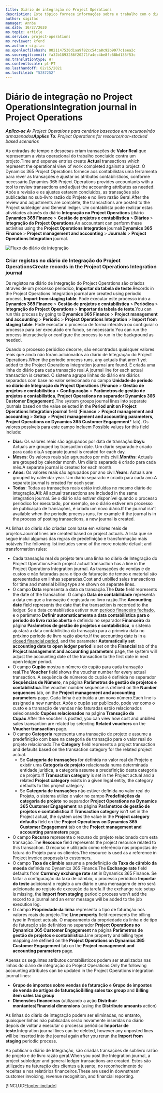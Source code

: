```yaml
---
title: Diário de integração no Project Operations
description: Este tópico fornece informações sobre o trabalho com o diário de Integração no Project Operations.
author: sigitac
manager: Annbe
ms.date: 10/27/2020
ms.topic: article
ms.service: project-operations
ms.reviewer: kfend
ms.author: sigitac
ms.openlocfilehash: 0021147530d1aa9f82cc54ca8c92b9977c1eea2c
ms.sourcegitcommit: fa32b1893286f20271fa4ec4be8fc68bd135f53c
ms.translationtype: HT
ms.contentlocale: pt-PT
ms.lasthandoff: 02/15/2021
ms.locfileid: "5287252"
---
```

# <a name="integration-journal-in-project-operations"></a><span data-ttu-id="9ac01-103">Diário de integração no Project Operations</span><span class="sxs-lookup"><span data-stu-id="9ac01-103">Integration journal in Project Operations</span></span>

<span data-ttu-id="9ac01-104">_**Aplica-se A:** Project Operations para cenários baseados em recursos/não armazenados_</span><span class="sxs-lookup"><span data-stu-id="9ac01-104">_**Applies To:** Project Operations for resource/non-stocked based scenarios_</span></span>

<span data-ttu-id="9ac01-105">As entradas de tempo e despesas criam transações de **Valor Real** que representam a vista operacional do trabalho concluído contra um projeto.</span><span class="sxs-lookup"><span data-stu-id="9ac01-105">Time and expense entries create **Actual** transactions which represent the operational view of work completed against a project.</span></span> <span data-ttu-id="9ac01-106">O Dynamics 365 Project Operations fornece aos contabilistas uma ferramenta para rever as transações e ajustar os atributos contabilísticos, conforme necessário.</span><span class="sxs-lookup"><span data-stu-id="9ac01-106">Dynamics 365 Project Operations provides accountants with a tool to review transactions and adjust the accounting attributes as needed.</span></span> <span data-ttu-id="9ac01-107">Após a revisão e os ajustes estarem concluídos, as transações são publicadas no sub-livro razão do Projeto e no livro razão Geral.</span><span class="sxs-lookup"><span data-stu-id="9ac01-107">After the review and adjustments are complete, the transactions are posted to the Project subledger and General ledger.</span></span> <span data-ttu-id="9ac01-108">Um contabilista pode realizar estas atividades através do diário **Integração no Project Operations** (diário **Dynamics 365 Finance** > **Gestão de projetos e contabilística** > **Diários** > **Integração do Project Operations**.</span><span class="sxs-lookup"><span data-stu-id="9ac01-108">An accountant can perform these activities using the **Project Operations Integration** journal(**Dynamics 365 Finance** > **Project management and accounting** > **Journals** > **Project Operations Integration** journal.</span></span>

![Fluxo do diário de integração](./media/IntegrationJournal.png)

### <a name="create-records-in-the-project-operations-integration-journal"></a><span data-ttu-id="9ac01-110">Criar registos no diário de Integração do Project Operations</span><span class="sxs-lookup"><span data-stu-id="9ac01-110">Create records in the Project Operations Integration journal</span></span>

<span data-ttu-id="9ac01-111">Os registos na diário de Integração do Project Operations são criados através de um processo periódico, **Importar da tabela de teste**.</span><span class="sxs-lookup"><span data-stu-id="9ac01-111">Records in the Project Operations Integration journal are created using periodic process, **Import from staging table**.</span></span> <span data-ttu-id="9ac01-112">Pode executar este processo indo a **Dynamics 365 Finance** > **Gestão de projetos e contabilística** > **Periódica** > **Integração do Project Operations** > **Importar da tabela de teste**.</span><span class="sxs-lookup"><span data-stu-id="9ac01-112">You can run this process by going to **Dynamics 365 Finance** > **Project management and accounting** > **Periodic** > **Project Operations Integration** > **Import from staging table**.</span></span> <span data-ttu-id="9ac01-113">Pode executar o processo de forma interativa ou configurar o processo para ser executado em fundo, se necessário.</span><span class="sxs-lookup"><span data-stu-id="9ac01-113">You can run the process interactively or configure the process to run in the background as needed.</span></span>

<span data-ttu-id="9ac01-114">Quando o processo periódico decorre, são encontrados quaisquer valores reais que ainda não foram adicionados ao diário de Integração do Project Operations.</span><span class="sxs-lookup"><span data-stu-id="9ac01-114">When the periodic process runs, any actuals that aren't yet added to the Project Operations Integration journal are found.</span></span> <span data-ttu-id="9ac01-115">É criada uma linha do diário para cada transação real.</span><span class="sxs-lookup"><span data-stu-id="9ac01-115">A journal line for each actual transaction is created.</span></span>
<span data-ttu-id="9ac01-116">O sistema agrupa linhas do diário em diários separados com base no valor selecionado no campo **Unidade de período no diário de Integração do Project Operations** (**Finance** > **Gestão de projetos e contabilística** > **Configuração** > **Parâmetros de gestão de projetos e contabilística**, **Project Operations no separador Dynamics 365 Customer Engagement**).</span><span class="sxs-lookup"><span data-stu-id="9ac01-116">The system groups journal lines into separate journals based on the value selected in the **Period unit on Project Operations Integration journal** field (**Finance** > **Project management and accounting** > **Setup** > **Project management and accounting parameters**, **Project Operations on Dynamics 365 Customer Engagement**\* tab).</span></span> <span data-ttu-id="9ac01-117">Os valores possíveis para este campo incluem:</span><span class="sxs-lookup"><span data-stu-id="9ac01-117">Possible values for this field include:</span></span>

  - <span data-ttu-id="9ac01-118">**Dias**: Os valores reais são agrupados por data de transação.</span><span class="sxs-lookup"><span data-stu-id="9ac01-118">**Days**: Actuals are grouped by transaction date.</span></span> <span data-ttu-id="9ac01-119">Um diário separado é criado para cada dia.</span><span class="sxs-lookup"><span data-stu-id="9ac01-119">A separate journal is created for each day.</span></span>
  - <span data-ttu-id="9ac01-120">**Meses**: Os valores reais são agrupados por mês civil.</span><span class="sxs-lookup"><span data-stu-id="9ac01-120">**Months**: Actuals are grouped by calendar month.</span></span> <span data-ttu-id="9ac01-121">Um diário separado é criado para cada mês.</span><span class="sxs-lookup"><span data-stu-id="9ac01-121">A separate journal is created for each month.</span></span>
  - <span data-ttu-id="9ac01-122">**Anos**: Os valores reais são agrupados por ano civil.</span><span class="sxs-lookup"><span data-stu-id="9ac01-122">**Years**: Actuals are grouped by calendar year.</span></span> <span data-ttu-id="9ac01-123">Um diário separado é criado para cada ano.</span><span class="sxs-lookup"><span data-stu-id="9ac01-123">A separate journal is created for each year.</span></span>
  - <span data-ttu-id="9ac01-124">**Todas**: Todas as transações reais estão incluídas no mesmo diário de integração.</span><span class="sxs-lookup"><span data-stu-id="9ac01-124">**All**: All actual transactions are included in the same integration journal.</span></span> <span data-ttu-id="9ac01-125">Se o diário não estiver disponível quando o processo periódico for executado, por exemplo, se o diário estiver em processo de publicação de transações, é criado um novo diário.</span><span class="sxs-lookup"><span data-stu-id="9ac01-125">If the journal isn't available when the periodic process runs, for example if the journal is in the process of posting transactions, a new journal is created.</span></span>

<span data-ttu-id="9ac01-126">As linhas do diário são criadas com base em valores reais de projetos.</span><span class="sxs-lookup"><span data-stu-id="9ac01-126">Journal lines are created based on project actuals.</span></span> <span data-ttu-id="9ac01-127">A lista que se segue inclui algumas das regras de predefinição e transformação mais notáveis:</span><span class="sxs-lookup"><span data-stu-id="9ac01-127">The following list includes some of the more notable default and transformation rules:</span></span>

  - <span data-ttu-id="9ac01-128">Cada transação real do projeto tem uma linha no diário de Integração do Project Operations.</span><span class="sxs-lookup"><span data-stu-id="9ac01-128">Each project actual transaction has a line in the Project Operations Integration journal.</span></span> <span data-ttu-id="9ac01-129">As transações de vendas e de custos e não faturadas para o tipo de faturação de tempo e material são apresentadas em linhas separadas.</span><span class="sxs-lookup"><span data-stu-id="9ac01-129">Cost and unbilled sales transactions for time and material billing type are shown on separate lines.</span></span>
  - <span data-ttu-id="9ac01-130">O campo **Data** representa a data da transação.</span><span class="sxs-lookup"><span data-stu-id="9ac01-130">The **Date** field represents the date of the transaction.</span></span> <span data-ttu-id="9ac01-131">O campo **Data de contabilidade** representa a data em que a transação é registada no livro razão.</span><span class="sxs-lookup"><span data-stu-id="9ac01-131">The **Accounting date** field represents the date that the transaction is recorded to the ledger.</span></span> <span data-ttu-id="9ac01-132">Se a data contabilística estiver num [período financeiro fechado](https://docs.microsoft.com/dynamics365/finance/general-ledger/close-general-ledger-at-period-end), e o parâmetro **Definir automaticamente a data contabilística para o período do livro razão aberto** é definido no separador **Financeiro** da página **Parâmetros de gestão de projetos e contabilística**, o sistema ajustará a data contabilística da transação para a primeira data no próximo período de livro razão aberto.</span><span class="sxs-lookup"><span data-stu-id="9ac01-132">If the accounting date is in a [closed financial period](https://docs.microsoft.com/dynamics365/finance/general-ledger/close-general-ledger-at-period-end), and the parameter **Automatically set accounting date to open ledger period** is set on the **Financial** tab of the **Project management and accounting parameters** page, the system will adjust the accounting date of the transaction to the first date in next open ledger period.</span></span>
  - <span data-ttu-id="9ac01-133">O campo **Cupão** mostra o número do cupão para cada transação real.</span><span class="sxs-lookup"><span data-stu-id="9ac01-133">The **Voucher** field shows the voucher number for every actual transaction.</span></span> <span data-ttu-id="9ac01-134">A sequência de números do cupão é definida no separador **Sequências de Número**, na página **Parâmetros de gestão de projetos e contabilística**.</span><span class="sxs-lookup"><span data-stu-id="9ac01-134">The voucher number sequence is defined on the **Number sequences** tab, on the **Project management and accounting parameters** page.</span></span> <span data-ttu-id="9ac01-135">Cada linha é atribuída a um novo número.</span><span class="sxs-lookup"><span data-stu-id="9ac01-135">Each line is assigned a new number.</span></span> <span data-ttu-id="9ac01-136">Após o cupão ser publicado, pode ver como o custo e a transação de vendas não faturadas estão relacionados selecionando **Cupões relacionados** na página **Transação do Cupão**.</span><span class="sxs-lookup"><span data-stu-id="9ac01-136">After the voucher is posted, you can view how cost and unbilled sales transaction are related by selecting **Related vouchers** on the **Voucher transaction** page.</span></span>
  - <span data-ttu-id="9ac01-137">O campo **Categoria** representa uma transação de projeto e assume a predefinição com base na categoria de transação para o valor real do projeto relacionado.</span><span class="sxs-lookup"><span data-stu-id="9ac01-137">The **Category** field represents a project transaction and defaults based on the transaction category for the related project actual.</span></span>
    - <span data-ttu-id="9ac01-138">Se **Categoria de transações** for definida no valor real do Projeto e existir uma **Categoria de projeto** relacionada numa determinada entidade jurídica, a categoria assume a predefinição desta categoria de projeto.</span><span class="sxs-lookup"><span data-stu-id="9ac01-138">If **Transaction category** is set in the Project actual and a related **Project category** exists in a given legal entity, the category defaults to this project category.</span></span>
    - <span data-ttu-id="9ac01-139">Se **Categoria de transações** não estiver definida no valor real do Projeto, o sistema utiliza o valor no campo **Predefinições da categoria de projeto** no separador **Project Operations no Dynamics 365 Customer Engagement** na página **Parâmetros de gestão de projetos e contabilística**.</span><span class="sxs-lookup"><span data-stu-id="9ac01-139">If **Transaction category** isn't set in the Project actual, the system uses the value in the **Project category defaults** field on the **Project Operations on Dynamics 365 Customer Engagement** tab on the **Project management and accounting parameters** page.</span></span>
  - <span data-ttu-id="9ac01-140">O campo **Recurso** representa o recurso do projeto relacionado com esta transação.</span><span class="sxs-lookup"><span data-stu-id="9ac01-140">The **Resource** field represents the project resource related to this transaction.</span></span> <span data-ttu-id="9ac01-141">O recurso é utilizado como referência nas propostas de fatura do Projeto para os clientes.</span><span class="sxs-lookup"><span data-stu-id="9ac01-141">The resource is used as a reference in Project invoice proposals to customers.</span></span>
  - <span data-ttu-id="9ac01-142">O campo **Taxa de câmbio** assume a predefinição da **Taxa de câmbio da moeda** definida no Dynamics 365 Finance.</span><span class="sxs-lookup"><span data-stu-id="9ac01-142">The **Exchange rate** field defaults from **Currency exchange rate** set in Dynamics 365 Finance.</span></span> <span data-ttu-id="9ac01-143">Se faltar a configuração da taxa de câmbio, o processo periódico **Importar do teste** adicionará o registo a um diário e uma mensagem de erro será adicionada ao registo de execução da tarefa.</span><span class="sxs-lookup"><span data-stu-id="9ac01-143">If the exchange rate setup is missing, the **Import from staging** periodic process won't add the record to a journal and an error message will be added to the job execution log.</span></span>
  - <span data-ttu-id="9ac01-144">O campo **Propriedade da linha** representa o tipo de faturação nos valores reais do projeto.</span><span class="sxs-lookup"><span data-stu-id="9ac01-144">The **Line property** field represents the billing type in Project actuals.</span></span> <span data-ttu-id="9ac01-145">O mapeamento da propriedade da linha e de tipo de faturação são definidos no separador **Project Operations no Dynamics 365 Customer Engagement** na página **Parâmetros de gestão de projetos e contabilística**.</span><span class="sxs-lookup"><span data-stu-id="9ac01-145">Line property and billing type mapping are defined on the **Project Operations on Dynamics 365 Customer Engagement** tab on the **Project management and accounting parameters** page.</span></span>

<span data-ttu-id="9ac01-146">Apenas os seguintes atributos contabilísticos podem ser atualizados nas linhas do diário de integração do Project Operations:</span><span class="sxs-lookup"><span data-stu-id="9ac01-146">Only the following accounting attributes can be updated in the Project Operations integration journal lines:</span></span>

- <span data-ttu-id="9ac01-147">**Grupo de impostos sobre vendas de faturação** e **Grupo de impostos de venda de artigos de faturação**</span><span class="sxs-lookup"><span data-stu-id="9ac01-147">**Billing sales tax group** and **Billing item sales tax group**</span></span>
- <span data-ttu-id="9ac01-148">**Dimensões financeiras** (utilizando a ação **Distribuir montantes**)</span><span class="sxs-lookup"><span data-stu-id="9ac01-148">**Financial dimensions** (using the **Distribute amounts** action)</span></span>

<span data-ttu-id="9ac01-149">As linhas do diário de integração podem ser eliminadas, no entanto, quaisquer linhas não publicadas serão novamente inseridas no diário depois de voltar a executar o processo periódico **Importar de teste**.</span><span class="sxs-lookup"><span data-stu-id="9ac01-149">Integration journal lines can be deleted, however any unposted lines will be inserted into the journal again after you rerun the **Import from staging** periodic process.</span></span>

<span data-ttu-id="9ac01-150">Ao publicar o diário de Integração, são criadas transações de sublivro razão de projeto e de livro razão geral.</span><span class="sxs-lookup"><span data-stu-id="9ac01-150">When you post the Integration journal, a project subledger and general ledger transactions are created.</span></span> <span data-ttu-id="9ac01-151">Estes são utilizados na faturação dos clientes a jusante, no reconhecimento de receitas e nos relatórios financeiros.</span><span class="sxs-lookup"><span data-stu-id="9ac01-151">These are used in downstream customer invoicing, revenue recognition, and financial reporting.</span></span>


[!INCLUDE[footer-include](../includes/footer-banner.md)]